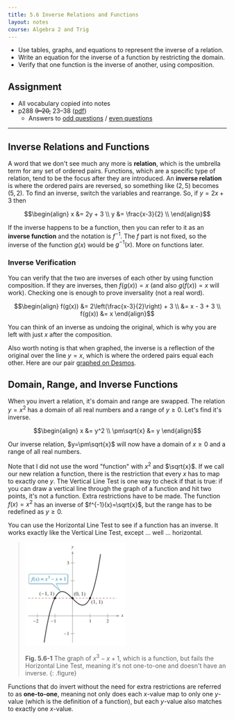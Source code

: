 ```yaml
---
title: 5.6 Inverse Relations and Functions
layout: notes
course: Algebra 2 and Trig
---
```


- Use tables, graphs, and equations to represent the inverse of a relation.
- Write an equation for the inverse of a function by restricting the domain.
- Verify that one function is the inverse of another, using composition.

## Assignment

- All vocabulary copied into notes
- p288 ~~9–20,~~ 23–38 ([pdf](./pdf/alg2-practice-0506.pdf))
  - Answers to [odd questions](../misc/alg2-odd-answers.pdf) / [even questions](../misc/alg2-even-answers.pdf)

---

## Inverse Relations and Functions

A word that we don't see much any more is **relation**, which is the umbrella term for any set of ordered pairs. Functions, which are a specific type of relation, tend to be the focus after they are introduced. An **inverse relation** is where the ordered pairs are reversed, so something like $(2,5)$ becomes $(5,2)$. To find an inverse, switch the variables and rearrange. So, if $y = 2x + 3$ then

$$\begin{align}
        x &= 2y + 3 \\
        y &= \frac{x-3}{2} \\
\end{align}$$

If the inverse happens to be a function, then you can refer to it as an **inverse function** and the notation is $f^{-1}$. The $f$ part is not fixed, so the inverse of the function $g(x)$ would be $g^{-1}(x)$. More on functions later.

### Inverse Verification

You can verify that the two are inverses of each other by using function composition. If they are inverses, then $f(g(x)) = x$ (and also $g(f(x)) = x$ will work). Checking one is enough to prove inversality (not a real word).

$$\begin{align}
f(g(x)) &= 2\left(\frac{x-3}{2}\right) + 3 \\
        &= x - 3 + 3 \\
f(g(x)) &= x
\end{align}$$

You can think of an inverse as undoing the original, which is why you are left with just $x$ after the composition.

Also worth noting is that when graphed, the inverse is a reflection of the original over the line $y=x$, which is where the ordered pairs equal each other. Here are our pair [graphed on Desmos](https://www.desmos.com/calculator/fv9rgwo6fa).

## Domain, Range, and Inverse Functions

When you invert a relation, it's domain and range are swapped. The relation $y=x^2$ has a domain of all real numbers and a range of $y\ge 0$. Let's find it's inverse.

$$\begin{align}
x &= y^2 \\
\pm\sqrt{x} &= y
\end{align}$$

Our inverse relation, $y=\pm\sqrt{x}$ will now have a domain of $x\ge 0$ and a range of all real numbers.

Note that I did not use the word "function" with $x^2$ and $\sqrt{x}$. If we call our new relation a function, there is the restriction that every $x$ has to map to exactly one $y$. The Vertical Line Test is one way to check if that is true: if you can draw a vertical line through the graph of a function and hit two points, it's not a function. Extra restrictions have to be made. The function $f(x)=x^2$ has an inverse of $f^{-1}(x)=\sqrt{x}$, but the range has to be redefined as $y\ge 0$.

You can use the Horizontal Line Test to see if a function has an inverse. It works exactly like the Vertical Line Test, except ... well ... horizontal.

> ![x^3-x+1](./img/5-6-horizontal-failure.png)
>
> **Fig. 5.6-1** The graph of $x^3-x+1$, which is a function, but fails the Horizontal Line Test, meaning it's not one-to-one and doesn't have an inverse.
{: .figure}

Functions that do invert without the need for extra restrictions are referred to as **one-to-one**, meaning not only does each $x$-value map to only one $y$-value (which is the definition of a function), but each $y$-value also matches to exactly one $x$-value.

